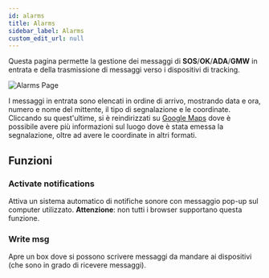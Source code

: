 ```yaml
---
id: alarms
title: Alarms
sidebar_label: Alarms
custom_edit_url: null
---
```

Questa pagina permette la gestione dei messaggi di **SOS**/**OK**/**ADA**/**GMW** in entrata e della trasmissione di messaggi verso i dispositivi di tracking.  

![Alarms Page](/img/screenshots/alarms.png)  

I messaggi in entrata sono elencati in ordine di arrivo, mostrando data e ora, numero e nome del mittente, il tipo di segnalazione e le coordinate. Cliccando su quest'ultime, si è reindirizzati su [Google Maps](https://www.google.com/maps) dove è possibile avere più informazioni sul luogo dove è stata emessa la segnalazione, oltre ad avere le coordinate in altri formati.
## Funzioni
### Activate notifications
Attiva un sistema automatico di notifiche sonore con messaggio pop-up sul computer utilizzato. **Attenzione**: non tutti i browser supportano questa funzione.
### Write msg
Apre un box dove si possono scrivere messaggi da mandare ai dispositivi (che sono in grado di ricevere messaggi).